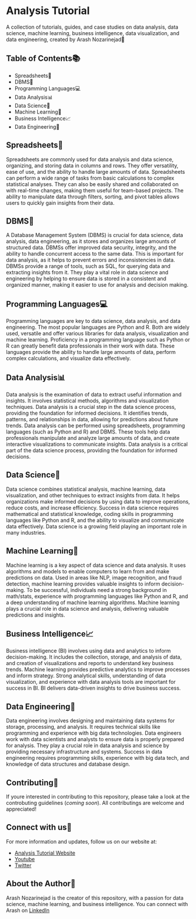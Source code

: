 # Analysis Tutorial

A collection of tutorials, guides, and case studies on data analysis, data science, machine learning, business intelligence, data visualization, and data engineering, created by Arash Nozarinejad:adult:

## Table of Contents:books:

- Spreadsheets:green_book:
- DBMS:abacus:
- Programming Languages:computer:
- Data Analysis:bar_chart:
- Data Science:telescope:
- Machine Learning:robot:
- Business Intelligence:chart_with_upwards_trend:
- Data Engineering:wrench:

## Spreadsheets:green_book:

Spreadsheets are commonly used for data analysis and data science, organizing, and storing data in columns and rows. They offer versatility, ease of use, and the ability to handle large amounts of data. Spreadsheets can perform a wide range of tasks from basic calculations to complex statistical analyses. They can also be easily shared and collaborated on with real-time changes, making them useful for team-based projects. The ability to manipulate data through filters, sorting, and pivot tables allows users to quickly gain insights from their data.

## DBMS:abacus:

A Database Management System (DBMS) is crucial for data science, data analysis, data engineering, as it stores and organizes large amounts of structured data. DBMSs offer improved data security, integrity, and the ability to handle concurrent access to the same data. This is important for data analysis, as it helps to prevent errors and inconsistencies in data. DBMSs provide a range of tools, such as SQL, for querying data and extracting insights from it. They play a vital role in data science and engineering by helping to ensure data is stored in a consistent and organized manner, making it easier to use for analysis and decision making.

## Programming Languages:computer:

Programming languages are key to data science, data analysis, and data engineering. The most popular languages are Python and R. Both are widely used, versatile and offer various libraries for data analysis, visualization and machine learning. Proficiency in a programming language such as Python or R can greatly benefit data professionals in their work with data. These languages provide the ability to handle large amounts of data, perform complex calculations, and visualize data effectively.

## Data Analysis:bar_chart:

Data analysis is the examination of data to extract useful information and insights. It involves statistical methods, algorithms and visualization techniques. Data analysis is a crucial step in the data science process, providing the foundation for informed decisions. It identifies trends, patterns, and relationships in data, allowing for predictions about future trends. Data analysis can be performed using spreadsheets, programming languages (such as Python and R) and DBMS. These tools help data professionals manipulate and analyze large amounts of data, and create interactive visualizations to communicate insights. Data analysis is a critical part of the data science process, providing the foundation for informed decisions.

## Data Science:telescope:

Data science combines statistical analysis, machine learning, data visualization, and other techniques to extract insights from data. It helps organizations make informed decisions by using data to improve operations, reduce costs, and increase efficiency. Success in data science requires mathematical and statistical knowledge, coding skills in programming languages like Python and R, and the ability to visualize and communicate data effectively. Data science is a growing field playing an important role in many industries.

## Machine Learning:robot:

Machine learning is a key aspect of data science and data analysis. It uses algorithms and models to enable computers to learn from and make predictions on data. Used in areas like NLP, image recognition, and fraud detection, machine learning provides valuable insights to inform decision-making. To be successful, individuals need a strong background in math/stats, experience with programming languages like Python and R, and a deep understanding of machine learning algorithms. Machine learning plays a crucial role in data science and analysis, delivering valuable predictions and insights.

## Business Intelligence:chart_with_upwards_trend:

Business intelligence (BI) involves using data and analytics to inform decision-making. It includes the collection, storage, and analysis of data, and creation of visualizations and reports to understand key business trends. Machine learning provides predictive analytics to improve processes and inform strategy. Strong analytical skills, understanding of data visualization, and experience with data analysis tools are important for success in BI. BI delivers data-driven insights to drive business success.

## Data Engineering:wrench:

Data engineering involves designing and maintaining data systems for storage, processing, and analysis. It requires technical skills like programming and experience with big data technologies. Data engineers work with data scientists and analysts to ensure data is properly prepared for analysis. They play a crucial role in data analysis and science by providing necessary infrastructure and systems. Success in data engineering requires programming skills, experience with big data tech, and knowledge of data structures and database design.

## Contributing:handshake:

If youre interested in contributing to this repository, please take a look at the controbuting guidelines (*coming soon*). All contributings are welcome and appreciated!

## Connect with us:iphone:

For more information and updates, follow us on our website at:

- [Analysis Tutorial Website](https://www.analysistutorial.com/)
- [Youtube](https://www.youtube.com/@analysistutorial)
- [Twitter](https://www.twitter.com/analysistut)

## About the Author:adult:

Arash Nozarinejad is the creator of this repository, with a passion for data science, machine learning, and business intelligence. You can connect with Arash on [LinkedIn](https://www.linkedin.com/in/arash-nozarinejad)
